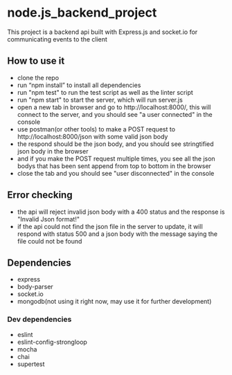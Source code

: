 # node.js_backend_project
This project is a backend api built with Express.js and socket.io for communicating events to the client

## How to use it
 - clone the repo
 - run “npm install” to install all dependencies
 - run "npm test" to run the test script as well as the linter script
 - run "npm start" to start the server, which will run server.js
 - open a new tab in browser and go to http://localhost:8000/, this will connect to the server, and you should see "a user connected" in the console
 - use postman(or other tools) to make a POST request to http://localhost:8000/json with some valid json body
 - the respond should be the json body, and you should see stringtified json body in the browser
 - and if you make the POST request multiple times, you see all the json bodys that has been sent append from top to bottom in the browser
 - close the tab and you should see "user disconnected" in the console
 
## Error checking
 - the api will reject invalid json body with a 400 status and the response is "Invalid Json format!"
 - if the api could not find the json file in the server to update, it will respond with status 500 and a json body with the message saying the file could not be found

## Dependencies
 - express
 - body-parser
 - socket.io
 - mongodb(not using it right now, may use it for further development)
### Dev dependencies
 - eslint
 - eslint-config-strongloop
 - mocha
 - chai
 - supertest
